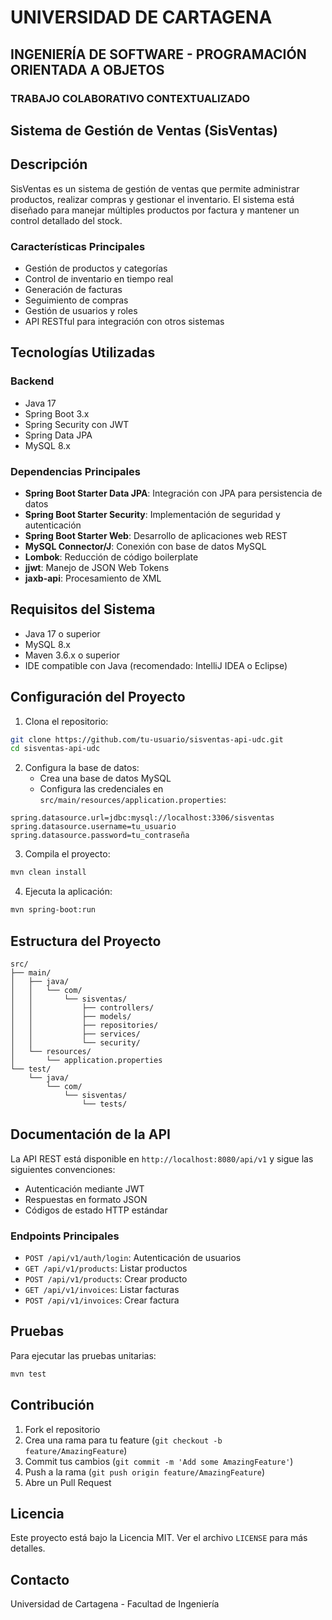 # UNIVERSIDAD DE CARTAGENA
## INGENIERÍA DE SOFTWARE - PROGRAMACIÓN ORIENTADA A OBJETOS
### TRABAJO COLABORATIVO CONTEXTUALIZADO

## Sistema de Gestión de Ventas (SisVentas)

## Descripción

SisVentas es un sistema de gestión de ventas que permite administrar productos, realizar compras y gestionar el inventario. El sistema está diseñado para manejar múltiples productos por factura y mantener un control detallado del stock.

### Características Principales

- Gestión de productos y categorías
- Control de inventario en tiempo real
- Generación de facturas
- Seguimiento de compras
- Gestión de usuarios y roles
- API RESTful para integración con otros sistemas

## Tecnologías Utilizadas

### Backend
- Java 17
- Spring Boot 3.x
- Spring Security con JWT
- Spring Data JPA
- MySQL 8.x

### Dependencias Principales

- **Spring Boot Starter Data JPA**: Integración con JPA para persistencia de datos
- **Spring Boot Starter Security**: Implementación de seguridad y autenticación
- **Spring Boot Starter Web**: Desarrollo de aplicaciones web REST
- **MySQL Connector/J**: Conexión con base de datos MySQL
- **Lombok**: Reducción de código boilerplate
- **jjwt**: Manejo de JSON Web Tokens
- **jaxb-api**: Procesamiento de XML

## Requisitos del Sistema

- Java 17 o superior
- MySQL 8.x
- Maven 3.6.x o superior
- IDE compatible con Java (recomendado: IntelliJ IDEA o Eclipse)

## Configuración del Proyecto

1. Clona el repositorio:
```bash
git clone https://github.com/tu-usuario/sisventas-api-udc.git
cd sisventas-api-udc
```

2. Configura la base de datos:
   - Crea una base de datos MySQL
   - Configura las credenciales en `src/main/resources/application.properties`:
```properties
spring.datasource.url=jdbc:mysql://localhost:3306/sisventas
spring.datasource.username=tu_usuario
spring.datasource.password=tu_contraseña
```

3. Compila el proyecto:
```bash
mvn clean install
```

4. Ejecuta la aplicación:
```bash
mvn spring-boot:run
```

## Estructura del Proyecto

```
src/
├── main/
│   ├── java/
│   │   └── com/
│   │       └── sisventas/
│   │           ├── controllers/
│   │           ├── models/
│   │           ├── repositories/
│   │           ├── services/
│   │           └── security/
│   └── resources/
│       └── application.properties
└── test/
    └── java/
        └── com/
            └── sisventas/
                └── tests/
```

## Documentación de la API

La API REST está disponible en `http://localhost:8080/api/v1` y sigue las siguientes convenciones:

- Autenticación mediante JWT
- Respuestas en formato JSON
- Códigos de estado HTTP estándar

### Endpoints Principales

- `POST /api/v1/auth/login`: Autenticación de usuarios
- `GET /api/v1/products`: Listar productos
- `POST /api/v1/products`: Crear producto
- `GET /api/v1/invoices`: Listar facturas
- `POST /api/v1/invoices`: Crear factura

## Pruebas

Para ejecutar las pruebas unitarias:

```bash
mvn test
```

## Contribución

1. Fork el repositorio
2. Crea una rama para tu feature (`git checkout -b feature/AmazingFeature`)
3. Commit tus cambios (`git commit -m 'Add some AmazingFeature'`)
4. Push a la rama (`git push origin feature/AmazingFeature`)
5. Abre un Pull Request

## Licencia

Este proyecto está bajo la Licencia MIT. Ver el archivo `LICENSE` para más detalles.

## Contacto

Universidad de Cartagena - Facultad de Ingeniería
